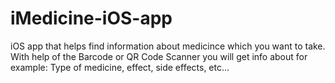 # iMedicine-iOS-app
iOS app that helps find information about medicince which you want to take. 
With help of the Barcode or QR Code Scanner you will get info about for example: Type of medicine, effect, side effects, etc...
